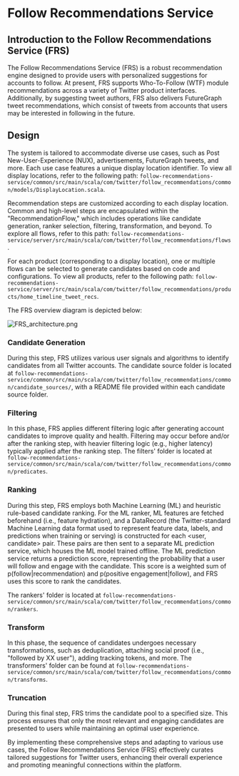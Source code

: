 # Follow Recommendations Service

## Introduction to the Follow Recommendations Service (FRS)
The Follow Recommendations Service (FRS) is a robust recommendation engine designed to provide users with personalized suggestions for accounts to follow. At present, FRS supports Who-To-Follow (WTF) module recommendations across a variety of Twitter product interfaces. Additionally, by suggesting tweet authors, FRS also delivers FutureGraph tweet recommendations, which consist of tweets from accounts that users may be interested in following in the future.

## Design
The system is tailored to accommodate diverse use cases, such as Post New-User-Experience (NUX), advertisements, FutureGraph tweets, and more. Each use case features a unique display location identifier. To view all display locations, refer to the following path: `follow-recommendations-service/common/src/main/scala/com/twitter/follow_recommendations/common/models/DisplayLocation.scala`.

Recommendation steps are customized according to each display location. Common and high-level steps are encapsulated within the "RecommendationFlow," which includes operations like candidate generation, ranker selection, filtering, transformation, and beyond. To explore all flows, refer to this path: `follow-recommendations-service/server/src/main/scala/com/twitter/follow_recommendations/flows`.

For each product (corresponding to a display location), one or multiple flows can be selected to generate candidates based on code and configurations. To view all products, refer to the following path: `follow-recommendations-service/server/src/main/scala/com/twitter/follow_recommendations/products/home_timeline_tweet_recs`.

The FRS overview diagram is depicted below:

![FRS_architecture.png](FRS_architecture.png)

### Candidate Generation
During this step, FRS utilizes various user signals and algorithms to identify candidates from all Twitter accounts. The candidate source folder is located at `follow-recommendations-service/common/src/main/scala/com/twitter/follow_recommendations/common/candidate_sources/`, with a README file provided within each candidate source folder.

### Filtering
In this phase, FRS applies different filtering logic after generating account candidates to improve quality and health. Filtering may occur before and/or after the ranking step, with heavier filtering logic (e.g., higher latency) typically applied after the ranking step. The filters' folder is located at `follow-recommendations-service/common/src/main/scala/com/twitter/follow_recommendations/common/predicates`.

### Ranking
During this step, FRS employs both Machine Learning (ML) and heuristic rule-based candidate ranking. For the ML ranker, ML features are fetched beforehand (i.e., feature hydration),
and a DataRecord (the Twitter-standard Machine Learning data format used to represent feature data, labels, and predictions when training or serving) is constructed for each <user, candidate> pair. 
These pairs are then sent to a separate ML prediction service, which houses the ML model trained offline.
The ML prediction service returns a prediction score, representing the probability that a user will follow and engage with the candidate.
This score is a weighted sum of p(follow|recommendation) and p(positive engagement|follow), and FRS uses this score to rank the candidates.

The rankers' folder is located at `follow-recommendations-service/common/src/main/scala/com/twitter/follow_recommendations/common/rankers`.

### Transform
In this phase, the sequence of candidates undergoes necessary transformations, such as deduplication, attaching social proof (i.e., "followed by XX user"), adding tracking tokens, and more.
The transformers' folder can be found at `follow-recommendations-service/common/src/main/scala/com/twitter/follow_recommendations/common/transforms`.

### Truncation
During this final step, FRS trims the candidate pool to a specified size. This process ensures that only the most relevant and engaging candidates are presented to users while maintaining an optimal user experience.

By implementing these comprehensive steps and adapting to various use cases, the Follow Recommendations Service (FRS) effectively curates tailored suggestions for Twitter users, enhancing their overall experience and promoting meaningful connections within the platform.
